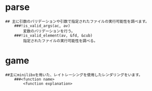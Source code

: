 # parse
	## 主に引数のバリデーションや引数で指定されたファイルの実行可能性を調べます。
		###!is_valid_args(ac, av)
			変数のバリデーションを行う。
		###!is_valid_element(av, &fd, &cub)
			指定されたファイルの実行可能性を調べる。
# game
	##主にminilibxを用いた、レイトレーシングを使用したレンダリングをいます。
		###<function name>
			<function explanation>
	